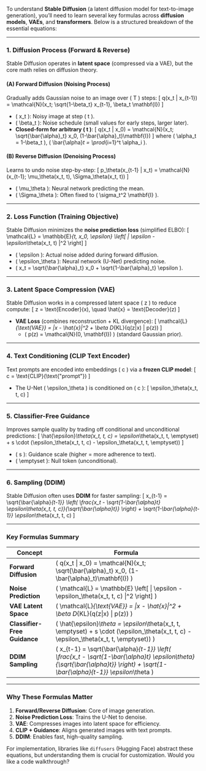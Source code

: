 To understand **Stable Diffusion** (a latent diffusion model for text-to-image generation), you’ll need to learn several key formulas across **diffusion models**, **VAEs**, and **transformers**. Below is a structured breakdown of the essential equations:

---

### **1. Diffusion Process (Forward & Reverse)**
Stable Diffusion operates in **latent space** (compressed via a VAE), but the core math relies on diffusion theory.

#### **(A) Forward Diffusion (Noising Process)**
Gradually adds Gaussian noise to an image over \( T \) steps:
\[
q(x_t | x_{t-1}) = \mathcal{N}(x_t; \sqrt{1-\beta_t} x_{t-1}, \beta_t \mathbf{I})
\]
- \( x_t \): Noisy image at step \( t \).
- \( \beta_t \): Noise schedule (small values for early steps, larger later).
- **Closed-form for arbitrary \( t \)**:
  \[
  q(x_t | x_0) = \mathcal{N}(x_t; \sqrt{\bar{\alpha}_t} x_0, (1-\bar{\alpha}_t)\mathbf{I})
  \]
  where \( \alpha_t = 1-\beta_t \), \( \bar{\alpha}_t = \prod_{i=1}^t \alpha_i \).

#### **(B) Reverse Diffusion (Denoising Process)**
Learns to undo noise step-by-step:
\[
p_\theta(x_{t-1} | x_t) = \mathcal{N}(x_{t-1}; \mu_\theta(x_t, t), \Sigma_\theta(x_t, t))
\]
- \( \mu_\theta \): Neural network predicting the mean.
- \( \Sigma_\theta \): Often fixed to \( \sigma_t^2 \mathbf{I} \).

---

### **2. Loss Function (Training Objective)**
Stable Diffusion minimizes the **noise prediction loss** (simplified ELBO):
\[
\mathcal{L} = \mathbb{E}_{t, x_0, \epsilon} \left[ \| \epsilon - \epsilon_\theta(x_t, t) \|^2 \right]
\]
- \( \epsilon \): Actual noise added during forward diffusion.
- \( \epsilon_\theta \): Neural network (U-Net) predicting noise.
- \( x_t = \sqrt{\bar{\alpha}_t} x_0 + \sqrt{1-\bar{\alpha}_t} \epsilon \).

---

### **3. Latent Space Compression (VAE)**
Stable Diffusion works in a compressed latent space \( z \) to reduce compute:
\[
z = \text{Encoder}(x), \quad \hat{x} = \text{Decoder}(z)
\]
- **VAE Loss** (combines reconstruction + KL divergence):
  \[
  \mathcal{L}_{\text{VAE}} = \|x - \hat{x}\|^2 + \beta D_{KL}(q(z|x) \| p(z))
  \]
  - \( p(z) = \mathcal{N}(0, \mathbf{I}) \) (standard Gaussian prior).

---

### **4. Text Conditioning (CLIP Text Encoder)**
Text prompts are encoded into embeddings \( c \) via a **frozen CLIP model**:
\[
c = \text{CLIP}(\text{"prompt"})
\]
- The U-Net \( \epsilon_\theta \) is conditioned on \( c \):
  \[
  \epsilon_\theta(x_t, t, c)
  \]

---

### **5. Classifier-Free Guidance**
Improves sample quality by trading off conditional and unconditional predictions:
\[
\hat{\epsilon}_\theta(x_t, t, c) = \epsilon_\theta(x_t, t, \emptyset) + s \cdot (\epsilon_\theta(x_t, t, c) - \epsilon_\theta(x_t, t, \emptyset))
\]
- \( s \): Guidance scale (higher = more adherence to text).
- \( \emptyset \): Null token (unconditional).

---

### **6. Sampling (DDIM)**
Stable Diffusion often uses **DDIM** for faster sampling:
\[
x_{t-1} = \sqrt{\bar{\alpha}_{t-1}} \left( \frac{x_t - \sqrt{1-\bar{\alpha}_t} \epsilon_\theta(x_t, t, c)}{\sqrt{\bar{\alpha}_t}} \right) + \sqrt{1-\bar{\alpha}_{t-1}} \epsilon_\theta(x_t, t, c)
\]

---

### **Key Formulas Summary**
| Concept                  | Formula                                                                 |
|--------------------------|-------------------------------------------------------------------------|
| **Forward Diffusion**    | \( q(x_t \| x_0) = \mathcal{N}(x_t; \sqrt{\bar{\alpha}_t} x_0, (1-\bar{\alpha}_t)\mathbf{I}) \) |
| **Noise Prediction**     | \( \mathcal{L} = \mathbb{E} \left[ \| \epsilon - \epsilon_\theta(x_t, t, c) \|^2 \right] \) |
| **VAE Latent Space**     | \( \mathcal{L}_{\text{VAE}} = \|x - \hat{x}\|^2 + \beta D_{KL}(q(z\|x) \| p(z)) \) |
| **Classifier-Free Guidance** | \( \hat{\epsilon}_\theta = \epsilon_\theta(x_t, t, \emptyset) + s \cdot (\epsilon_\theta(x_t, t, c) - \epsilon_\theta(x_t, t, \emptyset)) \) |
| **DDIM Sampling**        | \( x_{t-1} = \sqrt{\bar{\alpha}_{t-1}} \left( \frac{x_t - \sqrt{1-\bar{\alpha}_t} \epsilon_\theta}{\sqrt{\bar{\alpha}_t}} \right) + \sqrt{1-\bar{\alpha}_{t-1}} \epsilon_\theta \) |

---

### **Why These Formulas Matter**
1. **Forward/Reverse Diffusion**: Core of image generation.
2. **Noise Prediction Loss**: Trains the U-Net to denoise.
3. **VAE**: Compresses images into latent space for efficiency.
4. **CLIP + Guidance**: Aligns generated images with text prompts.
5. **DDIM**: Enables fast, high-quality sampling.

For implementation, libraries like `diffusers` (Hugging Face) abstract these equations, but understanding them is crucial for customization. Would you like a code walkthrough?